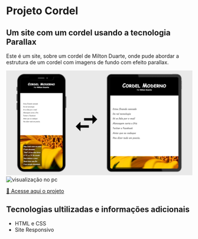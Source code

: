 # Projeto Cordel

## Um site com um cordel usando a tecnologia Parallax

Este é um site, sobre um cordel de Milton Duarte, onde pude abordar a estrutura de um cordel com imagens de fundo com efeito parallax.

<img src="imagens/celular.jpg" alt="visualização em dispositivos menores">

<img src="imagens/gif.gif" alt="visualização no pc">

<a href="https://joselucas77.github.io/projeto-cordel/">🔗 Acesse aqui o projeto</a>

## Tecnologias ultilizadas e informações adicionais

- HTML e CSS
- Site Responsivo
